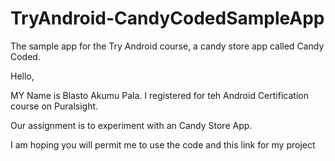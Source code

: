 # TryAndroid-CandyCodedSampleApp
The sample app for the Try Android course, a candy store app called Candy Coded.

Hello,

MY Name is Blasto Akumu Pala.
I registered for teh Android Certification course on Puralsight.

Our assignment is to experiment with an Candy Store App.

I am hoping you will permit me to use the code and this link for my project

